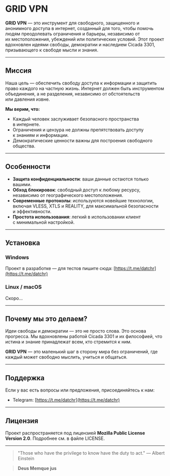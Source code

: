 # GRID VPN

**GRID VPN** — это инструмент для свободного, защищенного и анонимного доступа в интернет, созданный для того, чтобы помочь людям преодолевать ограничения и барьеры, независимо от их местоположения, убеждений или политических условий. Этот проект вдохновлен идеями свободы, демократии и наследием Cicada 3301, призывающего к свободе мысли и знания.

---

## Миссия

Наша цель — обеспечить свободу доступа к информации и защитить право каждого на частную жизнь. Интернет должен быть инструментом объединения, а не разделения, независимо от обстоятельств или давления извне.

**Мы верим, что:**

* Каждый человек заслуживает безопасного пространства в интернете.
* Ограничения и цензура не должны препятствовать доступу к знаниям и информации.
* Демократические ценности важны для построения свободного общества.

---

## Особенности

* **Защита конфиденциальности**: ваши данные остаются только вашими.
* **Обход блокировок**: свободный доступ к любому ресурсу, независимо от географического местоположения.
* **Современные протоколы**: используются новейшие технологии, включая VLESS, XTLS и REALITY, для максимальной безопасности и эффективности.
* **Простота использования**: легкий в использовании клиент с минимальной настройкой.

---

## Установка

### Windows

Проект в разработке — для тестов пишите сюда: [https://t.me/datchr](https://t.me/datchr)

### Linux / macOS

Скоро...

---

## Почему мы это делаем?

Идеи свободы и демократии — это не просто слова. Это основа прогресса. Мы вдохновлены работой Cicada 3301 и их философией, что истина и знание принадлежат всем, кто стремится к ним.

**GRID VPN** — это маленький шаг в сторону мира без ограничений, где каждый может свободно мыслить, учиться и общаться.

---

## Поддержка

Если у вас есть вопросы или предложения, присоединяйтесь к нам:

* Telegram: [https://t.me/datchr](https://t.me/datchr)

---

## Лицензия

Проект распространяется под лицензией **Mozilla Public License Version 2.0**. Подробнее см. в файле LICENSE.

---

> "Those who have the privilege to know have the duty to act."
> — Albert Einstein

> **Deus Memque jus**
